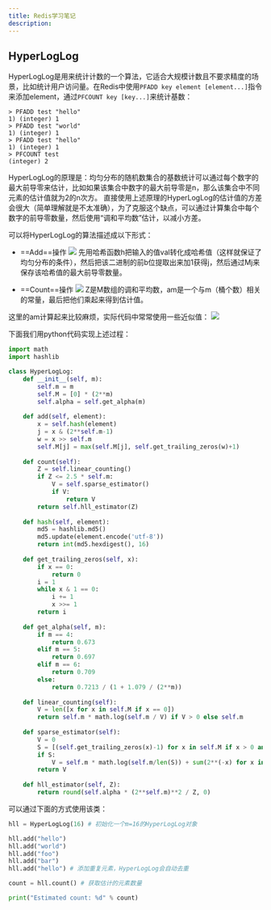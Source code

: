 ```yaml
---
title: Redis学习笔记
description: 
---
```


## HyperLogLog
HyperLogLog是用来统计计数的一个算法，它适合大规模计数且不要求精度的场景，比如统计用户访问量。在Redis中使用`PFADD key element [element...]`指令来添加element，通过`PFCOUNT key [key...]`来统计基数：
```shell
> PFADD test "hello"
1) (integer) 1
> PFADD test "world"
1) (integer) 1
> PFADD test "hello"
1) (integer) 1
> PFCOUNT test
(integer) 2
```
HyperLogLog的原理是：均匀分布的随机数集合的基数统计可以通过每个数字的最大前导零来估计，比如如果该集合中数字的最大前导零是n，那么该集合中不同元素的估计值就为2的n次方。
直接使用上述原理的HyperLogLog的估计值的方差会很大（简单理解就是不太准确），为了克服这个缺点，可以通过计算集合中每个数字的前导零数量，然后使用“调和平均数”估计，以减小方差。

可以将HyperLogLog的算法描述成以下形式：
- ==Add==操作
![](https://picture-bed-1301848969.cos.ap-shanghai.myqcloud.com/20230326154012.png)
先用哈希函数h把输入的值val转化成哈希值（这样就保证了均匀分布的条件），然后把该二进制的前b位提取出来加1获得j，然后通过Mj来保存该哈希值的最大前导零数量。

- ==Count==操作
![](https://picture-bed-1301848969.cos.ap-shanghai.myqcloud.com/20230326154240.png)
Z是M数组的调和平均数，am是一个与m（桶个数）相关的常量，最后把他们乘起来得到估计值。

这里的am计算起来比较麻烦，实际代码中常常使用一些近似值：
![](https://picture-bed-1301848969.cos.ap-shanghai.myqcloud.com/20230326154420.png)

下面我们用python代码实现上述过程：
```python
import math
import hashlib

class HyperLogLog:
    def __init__(self, m):
        self.m = m
        self.M = [0] * (2**m)
        self.alpha = self.get_alpha(m)
    
    def add(self, element):
        x = self.hash(element)
        j = x & (2**self.m-1)
        w = x >> self.m
        self.M[j] = max(self.M[j], self.get_trailing_zeros(w)+1)
    
    def count(self):
        Z = self.linear_counting()
        if Z <= 2.5 * self.m:
            V = self.sparse_estimator()
            if V:
                return V
        return self.hll_estimator(Z)
    
    def hash(self, element):
        md5 = hashlib.md5()
        md5.update(element.encode('utf-8'))
        return int(md5.hexdigest(), 16)
    
    def get_trailing_zeros(self, x):
        if x == 0:
            return 0
        i = 1
        while x & 1 == 0:
            i += 1
            x >>= 1
        return i
    
    def get_alpha(self, m):
        if m == 4:
            return 0.673
        elif m == 5:
            return 0.697
        elif m == 6:
            return 0.709
        else:
            return 0.7213 / (1 + 1.079 / (2**m))
    
    def linear_counting(self):
        V = len([x for x in self.M if x == 0])
        return self.m * math.log(self.m / V) if V > 0 else self.m
    
    def sparse_estimator(self):
        V = 0
        S = [(self.get_trailing_zeros(x)-1) for x in self.M if x > 0 and x <= self.m/30]
        if S:
            V = self.m * math.log(self.m/len(S)) + sum(2**(-x) for x in S)
        return V
    
    def hll_estimator(self, Z):
        return round(self.alpha * (2**self.m)**2 / Z, 0)
```
可以通过下面的方式使用该类：
```python
hll = HyperLogLog(16) # 初始化一个m=16的HyperLogLog对象

hll.add("hello")
hll.add("world")
hll.add("foo")
hll.add("bar")
hll.add("hello") # 添加重复元素，HyperLogLog会自动去重

count = hll.count() # 获取估计的元素数量

print("Estimated count: %d" % count)
```
